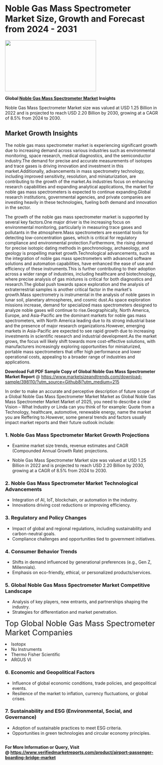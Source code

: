 <H1>Noble Gas Mass Spectrometer Market Size, Growth and Forecast from 2024 - 2031</H1><img class="aligncenter size-medium wp-image-584254" src="https://thirdeyenews.in/wp-content/uploads/2024/09/Global-Market-Research-300x168.jpeg" alt="" width="300" height="168" /><p><strong>Global&nbsp;<a href="https://www.marketsizeandtrends.com/download-sample/398110/?utm_source=Github8j?utm_medium=215">Noble Gas Mass Spectrometer Market</a> Insights</strong></p><p>Noble Gas Mass Spectrometer Market size was valued at USD 1.25 Billion in 2022 and is projected to reach USD 2.20 Billion by 2030, growing at a CAGR of 8.5% from 2024 to 2030.</p><p><h2>Market Growth Insights</h2> <p>The noble gas mass spectrometer market is experiencing significant growth due to increasing demand across various industries such as environmental monitoring, space research, medical diagnostics, and the semiconductor industry.The demand for precise and accurate measurements of isotopes and trace gases is driving innovation and investment in this market.Additionally, advancements in mass spectrometry technology, including improved sensitivity, resolution, and miniaturization, are contributing to the growth of the market.As industries focus on enhancing research capabilities and expanding analytical applications, the market for noble gas mass spectrometers is expected to continue expanding.Global research institutions, governmental agencies, and private companies are investing heavily in these technologies, fueling both demand and innovation in the sector.</p> <p>The growth of the noble gas mass spectrometer market is supported by several key factors.One major driver is the increasing focus on environmental monitoring, particularly in measuring trace gases and pollutants in the atmosphere.Mass spectrometers are essential tools for detecting low-concentration gases, which is critical for regulatory compliance and environmental protection.Furthermore, the rising demand for precise isotopic dating methods in geochronology, archaeology, and geology is propelling market growth.Technological advancements, such as the integration of noble gas mass spectrometers with advanced software solutions and automation capabilities, have enhanced the ease of use and efficiency of these instruments.This is further contributing to their adoption across a wider range of industries, including healthcare and biotechnology, where precise analysis of gas mixtures is critical for both diagnostics and research.The global push towards space exploration and the analysis of extraterrestrial samples is another critical factor in the market's growth.Mass spectrometry is instrumental in the analysis of noble gases in lunar soil, planetary atmospheres, and cosmic dust.As space exploration missions increase, demand for specialized mass spectrometers designed to analyze noble gases will continue to rise.Geographically, North America, Europe, and Asia-Pacific are the dominant markets for noble gas mass spectrometers, with North America leading due to its strong industrial base and the presence of major research organizations.However, emerging markets in Asia-Pacific are expected to see rapid growth due to increasing investments in scientific research and industrial development.As the market grows, the focus will likely shift towards more cost-effective solutions, with manufacturers increasingly exploring opportunities for miniaturized, portable mass spectrometers that offer high performance and lower operational costs, appealing to a broader range of industries and applications.</p> <p><span class=""><strong>Download Full PDF Sample Copy of Global Noble Gas Mass Spectrometer Market Report</strong> @ <a href="https://www.marketsizeandtrends.com/download-sample/398110/?utm_source=Github8j?utm_medium=215" target="_blank">https://www.marketsizeandtrends.com/download-sample/398110/?utm_source=Github8j?utm_medium=215</a></span></p><p>In order to make an accurate and perceptive description of future scope of a Global&nbsp;Noble Gas Mass Spectrometer Market Market as Global&nbsp;Noble Gas Mass Spectrometer Market Market of 2025, you need to describe a clear Vision &ndash; What Industry or Linda can you think of for example: Quote from a Technology, healthcare, automotive, renewable energy, name the market you are Reffering to.However, some general trends and factors usually impact market reports and their future outlook include:</p><h3>1.&nbsp;<strong>Noble Gas Mass Spectrometer Market Growth Projections</strong></h3><ul><li>Examine market size trends, revenue estimates and CAGR (Compounded Annual Growth Rate) projections.</li><li><p>Noble Gas Mass Spectrometer Market size was valued at USD 1.25 Billion in 2022 and is projected to reach USD 2.20 Billion by 2030, growing at a CAGR of 8.5% from 2024 to 2030.</p></li></ul><h3>2.&nbsp;<strong>Noble Gas Mass Spectrometer Market Technological Advancements</strong></h3><ul><li>Integration of AI, IoT, blockchain, or automation in the industry.</li><li>Innovations driving cost reductions or improving efficiency.</li></ul><h3>3.&nbsp;<strong>Regulatory and Policy Changes</strong></h3><ul><li>Impact of global and regional regulations, including sustainability and carbon-neutral goals.</li><li>Compliance challenges and opportunities tied to government initiatives.</li></ul><h3>4.&nbsp;<strong>Consumer Behavior Trends</strong></h3><ul><li>Shifts in demand influenced by generational preferences (e.g., Gen Z, Millennials).</li><li>Emphasis on eco-friendly, ethical, or personalized products/services.</li></ul><h3>5.&nbsp;<strong>Global Noble Gas Mass Spectrometer Market Competitive Landscape</strong></h3><ul><li>Analysis of key players, new entrants, and partnerships shaping the industry.</li><li>Strategies for differentiation and market penetration.</li></ul><p data-pm-slice="1 1 []"><span style="color: inherit; font-family: inherit; font-size: 25px;">Top Global Noble Gas Mass Spectrometer Market Companies</span></p><div class="" data-test-id=""><p><li>Isotopx</li><li> Nu Instruments</li><li> Thermo Fisher Scientific</li><li> ARGUS VI</li></p></div><h3>6.&nbsp;<strong>Economic and Geopolitical Factors</strong></h3><ul><li>Influence of global economic conditions, trade policies, and geopolitical events.</li><li>Resilience of the market to inflation, currency fluctuations, or global crises.</li></ul><h3>7.&nbsp;<strong>Sustainability and ESG (Environmental, Social, and Governance)</strong></h3><ul><li>Adoption of sustainable practices to meet ESG criteria.</li><li>Opportunities in green technologies and circular economy principles.</li></ul><h2><strong style="font-size: 14px;">For More Information or Query, Visit @&nbsp;</strong><a style="background-color: #ffffff; font-size: 14px;" href="https://www.marketsizeandtrends.com/report/noble-gas-mass-spectrometer-market/" target="_blank">https://www.verifiedmarketreports.com/product/airport-passenger-boarding-bridge-market</a></h2>
